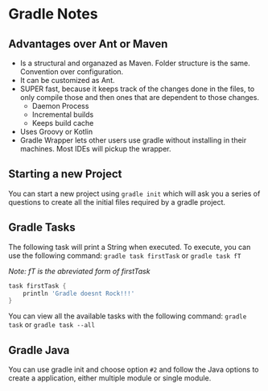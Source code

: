 # Gradle Notes

## Advantages over Ant or Maven
* Is a structural and organazed as Maven. Folder structure is the same. Convention over configuration.
* It can be customized as Ant.
* SUPER fast, because it keeps track of the changes done in the files, to only compile those and then ones that are dependent to those changes.
  * Daemon Process
  * Incremental builds
  * Keeps build cache
* Uses Groovy or Kotlin
* Gradle Wrapper lets other users use gradle without installing in their machines. Most IDEs will pickup the wrapper.

## Starting a new Project
You can start a new project using `gradle init` which will ask you a series of questions to create all the initial files required by a gradle project.

## Gradle Tasks
The following task will print a String when executed. To execute, you can use the following command: `gradle task firstTask` or `gradle task fT` 

*Note: fT is the abreviated form of firstTask*

``` groovy
task firstTask {
    println 'Gradle doesnt Rock!!!'
}
```

You can view all the available tasks with the following command:
`gradle task` or `gradle task --all`

## Gradle Java
You can use gradle init and choose option `#2` and follow the Java options to create a application, either multiple module or single module.